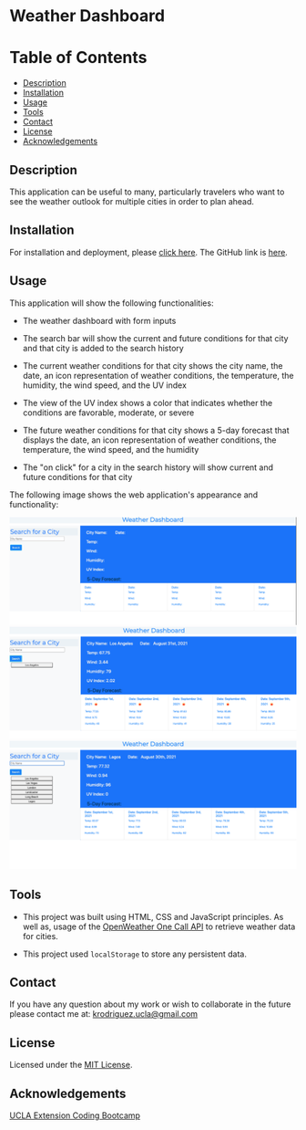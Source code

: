 #  Weather Dashboard

# Table of Contents

* [Description](#description)
* [Installation](#instalation)
* [Usage](#usage)
* [Tools](#tools)
* [Contact](#contact)
* [License](#license)
* [Acknowledgements](#acknowledgements)

## Description 

This application can be useful to many, particularly travelers who want to see the weather outlook for multiple cities in order to plan ahead.  


## Installation

For installation and deployment, please [click here](https://kimberly-rodriguez.github.io/Kimberlys_Protfolio/). The GitHub link is [here](https://github.com/Kimberly-Rodriguez/Kimberlys_Protfolio).

## Usage

This application will show the following functionalities:
 
- The weather dashboard with form inputs

- The search bar will show the current and future conditions for that city and that city is added to the search history

- The current weather conditions for that city shows the city name, the date, an icon representation of weather 
conditions, the temperature, the humidity, the wind speed, and the UV index

- The view of the UV index shows a color that indicates whether the conditions are favorable, moderate, or severe

- The future weather conditions for that city shows a 5-day forecast that displays the date, an icon representation of weather conditions, the temperature, the wind speed, and the humidity

- The "on click" for a city in the search history will show current and future conditions for that city


The following image shows the web application's appearance and functionality:

!["screen shot 1 of website showing no city names"](Images/screenShot01.png)
 !["screen shot 2 of website showing one city for the day and for the next five days"](Images/screenShot02.png)
 !["screen shot 3 of website showing a list of cities displayed as buttons on the search history "](Images/screenShot03.png)

## Tools

* This project was built using HTML, CSS and JavaScript principles. As well as, usage of the [OpenWeather One Call API](https://openweathermap.org/api/one-call-api) to retrieve weather data for cities. 

* This project used `localStorage` to store any persistent data. 


## Contact

If you have any question about my work or wish to collaborate in the future please contact me at: <krodriguez.ucla@gmail.com>

## License 

Licensed under the [MIT License](LICENSE).

## Acknowledgements
[UCLA Extension Coding Bootcamp](https://bootcamp.uclaextension.edu/coding/)
